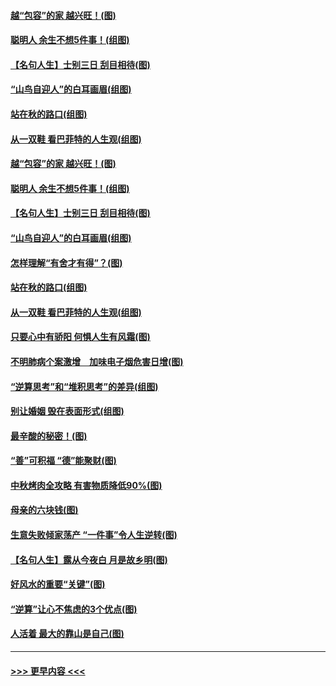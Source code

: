 #### [越“包容”的家 越兴旺！(图)](../pages/p8/907328.md?t=09160444) 
#### [聪明人 余生不想5件事！(组图)](../pages/p8/907364.md?t=09160444) 
#### [【名句人生】士别三日 刮目相待(图)](../pages/p8/906988.md?t=09160444) 
#### [“山鸟自迎人”的白耳画眉(组图)](../pages/p8/907332.md?t=09160444) 
#### [站在秋的路口(组图)](../pages/p8/906914.md?t=09160444) 
#### [从一双鞋 看巴菲特的人生观(组图)](../pages/p8/907311.md?t=09160444) 
#### [越“包容”的家 越兴旺！(图)](../pages/p8/907328.md?t=09160444) 
#### [聪明人 余生不想5件事！(组图)](../pages/p8/907364.md?t=09160444) 
#### [【名句人生】士别三日 刮目相待(图)](../pages/p8/906988.md?t=09160444) 
#### [“山鸟自迎人”的白耳画眉(组图)](../pages/p8/907332.md?t=09160444) 
#### [怎样理解“有舍才有得”？(图)](../pages/p8/906872.md?t=09160444) 
#### [站在秋的路口(组图)](../pages/p8/906914.md?t=09160444) 
#### [从一双鞋 看巴菲特的人生观(组图)](../pages/p8/907311.md?t=09160444) 
#### [只要心中有骄阳 何惧人生有风霜(图)](../pages/p8/907320.md?t=09160444) 
#### [不明肺病个案激增　加味电子烟危害日增(图)](../pages/p8/907307.md?t=09160444) 
#### [“逆算思考”和“堆积思考”的差异(组图)](../pages/p8/907229.md?t=09160444) 
#### [别让婚姻 毁在表面形式(组图)](../pages/p8/907118.md?t=09160444) 
#### [最辛酸的秘密！(图)](../pages/p8/906327.md?t=09160444) 
#### [“善”可积福 “德”能聚财(图)](../pages/p8/906906.md?t=09160444) 
#### [中秋烤肉全攻略 有害物质降低90%(图)](../pages/p8/907227.md?t=09160444) 
#### [母亲的六块钱(图)](../pages/p8/907107.md?t=09160444) 
#### [生意失败倾家荡产 “一件事”令人生逆转(图)](../pages/p8/907101.md?t=09160444) 
#### [【名句人生】露从今夜白 月是故乡明(图)](../pages/p8/906558.md?t=09160444) 
#### [好风水的重要“关键”(图)](../pages/p8/907087.md?t=09160444) 
#### [“逆算”让心不焦虑的3个优点(图)](../pages/p8/907070.md?t=09160444) 
#### [人活着 最大的靠山是自己(图)](../pages/p8/906329.md?t=09160444) 

----
#### [ >>> 更早内容 <<< ](../indexes/p8-earlier.md)
